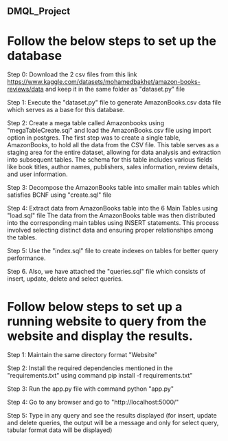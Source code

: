 ## DMQL_Project

# Follow the below steps to set up the database

Step 0: Download the 2 csv files from this link https://www.kaggle.com/datasets/mohamedbakhet/amazon-books-reviews/data and keep it in the same folder as "dataset.py" file

Step 1: Execute the "dataset.py" file to generate AmazonBooks.csv data file which serves as a base for this database.

Step 2: Create a mega table called Amazonbooks using "megaTableCreate.sql"  and load the AmazonBooks.csv file using import option in postgres.
The first step was to create a single table, AmazonBooks, to hold all the data from the CSV file. This table serves as a staging area for the entire dataset, allowing for data analysis and extraction into subsequent tables. The schema for this table includes various fields like book titles, author names, publishers, sales information, review details, and user information.

Step 3: Decompose the AmazonBooks table into smaller main tables which satisfies BCNF using "create.sql" file

Step 4: Extract data from AmazonBooks table into the 6 Main Tables using "load.sql" file
The data from the AmazonBooks table was then distributed into the corresponding main tables using INSERT statements. This process involved selecting distinct data and ensuring proper relationships among the tables. 

Step 5: Use the "index.sql" file to create indexes on tables for better query performance.

Step 6. Also, we have attached the "queries.sql" file which consists of insert, update, delete and select queries.


# Follow below steps to set up a running website to query from the website and display the results.

Step 1: Maintain the same directory format "Website"

Step 2: Install the required dependencies mentioned in the "requirements.txt" using command pip install -f requirements.txt"

Step 3: Run the app.py file with command python "app.py"

Step 4: Go to any browser and go to "http://localhost:5000/"

Step 5: Type in any query and see the results displayed (for insert, update and delete queries, the output will be a message and only for select query, tabular format data will be displayed)
